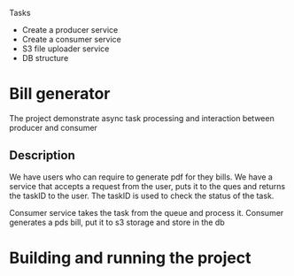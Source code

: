Tasks
* Create a producer service
* Create a consumer service
* S3 file uploader service
* DB structure

# Bill generator
The project demonstrate async task processing and interaction between producer and consumer

## Description
We have users who can require to generate pdf for they bills. We have a service that accepts a request from the user,
puts it to the ques and returns the taskID to the user. The taskID is used to check the status of the task.

Consumer service takes the task from the queue and process it. Consumer generates a pds bill, put it to s3 storage and 
store in the db



# Building and running the project
